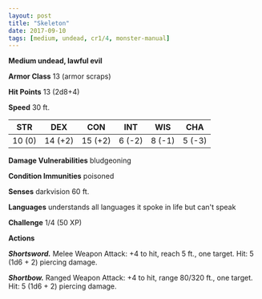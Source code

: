 ```yaml
---
layout: post
title: "Skeleton"
date: 2017-09-10
tags: [medium, undead, cr1/4, monster-manual]
---
```


**Medium undead, lawful evil**

**Armor Class** 13 (armor scraps)

**Hit Points** 13 (2d8+4)

**Speed** 30 ft.

|   STR   |   DEX   |   CON   |   INT   |   WIS   |   CHA   |
|:-----:|:-----:|:-----:|:-----:|:-----:|:-----:|
| 10 (0) | 14 (+2) | 15 (+2) | 6 (-2) | 8 (-1) | 5 (-3) |

**Damage Vulnerabilities** bludgeoning

**Condition Immunities** poisoned

**Senses** darkvision 60 ft.

**Languages** understands all languages it spoke in life but can't speak

**Challenge** 1/4 (50 XP)

**Actions**

***Shortsword.*** Melee Weapon Attack: +4 to hit, reach 5 ft., one target. Hit: 5 (1d6 + 2) piercing damage.

***Shortbow.*** Ranged Weapon Attack: +4 to hit, range 80/320 ft., one target. Hit: 5 (1d6 + 2) piercing damage.


